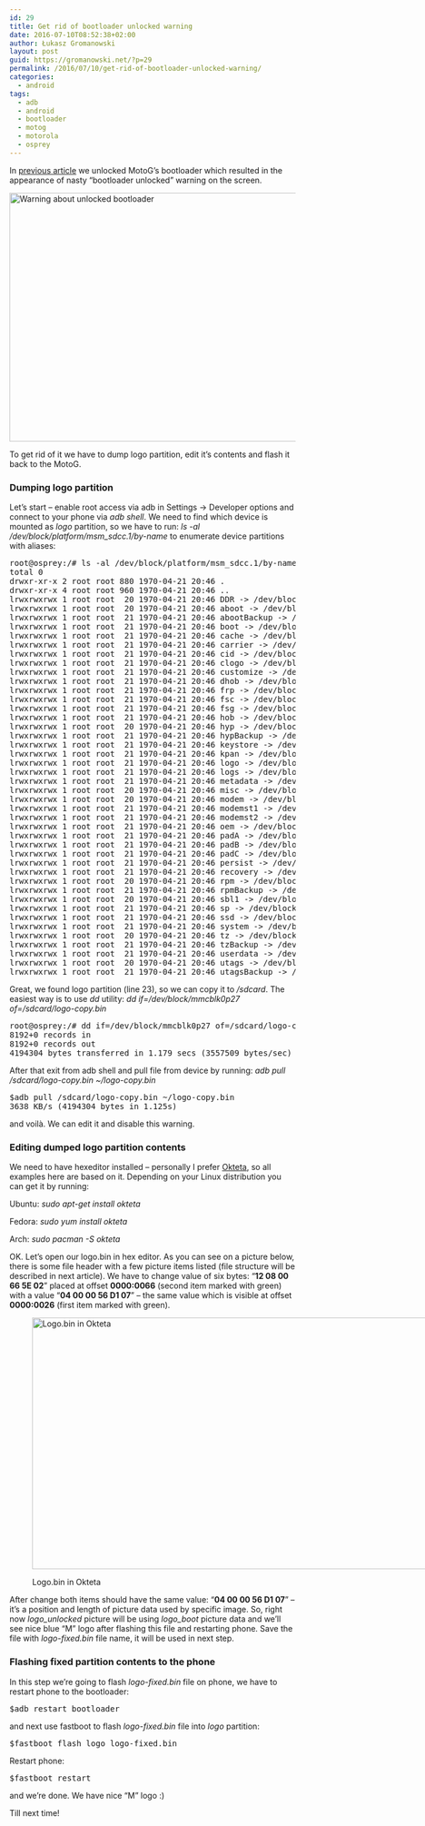 ```yaml
---
id: 29
title: Get rid of bootloader unlocked warning
date: 2016-07-10T08:52:38+02:00
author: Łukasz Gromanowski
layout: post
guid: https://gromanowski.net/?p=29
permalink: /2016/07/10/get-rid-of-bootloader-unlocked-warning/
categories:
  - android
tags:
  - adb
  - android
  - bootloader
  - motog
  - motorola
  - osprey
---
```

In [previous article](https://gromanowski.net/2016/07/04/how-to-unlock-bootloader-in-motorola-moto-g-3rd-edition-2015/) we unlocked MotoG&#8217;s bootloader which resulted in the appearance of nasty &#8220;bootloader unlocked&#8221; warning on the screen.

<img loading="lazy" class="aligncenter size-full wp-image-42" src="https://gromanowski.net/wp-content/uploads/2016/07/logo_unlocked.png" alt="Warning about unlocked bootloader" width="540" height="438" srcset="https://gromanowski.net/wp-content/uploads/2016/07/logo_unlocked.png 540w, https://gromanowski.net/wp-content/uploads/2016/07/logo_unlocked-300x243.png 300w" sizes="(max-width: 540px) 100vw, 540px" /> 

To get rid of it we have to dump logo partition, edit it&#8217;s contents and flash it back to the MotoG.

### Dumping logo partition

Let&#8217;s start – enable root access via adb in Settings -> Developer options and connect to your phone via _adb shell_. We need to find which device is mounted as _logo_ partition, so we have to run: _ls -al /dev/block/platform/msm_sdcc.1/by-name_ to enumerate device partitions with aliases:

<pre class="decode-attributes:false lang:sh mark:23 decode:true prettyprint lang-sh">root@osprey:/# ls -al /dev/block/platform/msm_sdcc.1/by-name                                                                                                                                                                              
total 0
drwxr-xr-x 2 root root 880 1970-04-21 20:46 .
drwxr-xr-x 4 root root 960 1970-04-21 20:46 ..
lrwxrwxrwx 1 root root  20 1970-04-21 20:46 DDR -&gt; /dev/block/mmcblk0p3
lrwxrwxrwx 1 root root  20 1970-04-21 20:46 aboot -&gt; /dev/block/mmcblk0p4
lrwxrwxrwx 1 root root  21 1970-04-21 20:46 abootBackup -&gt; /dev/block/mmcblk0p11
lrwxrwxrwx 1 root root  21 1970-04-21 20:46 boot -&gt; /dev/block/mmcblk0p31
lrwxrwxrwx 1 root root  21 1970-04-21 20:46 cache -&gt; /dev/block/mmcblk0p40
lrwxrwxrwx 1 root root  21 1970-04-21 20:46 carrier -&gt; /dev/block/mmcblk0p38
lrwxrwxrwx 1 root root  21 1970-04-21 20:46 cid -&gt; /dev/block/mmcblk0p25
lrwxrwxrwx 1 root root  21 1970-04-21 20:46 clogo -&gt; /dev/block/mmcblk0p28
lrwxrwxrwx 1 root root  21 1970-04-21 20:46 customize -&gt; /dev/block/mmcblk0p39
lrwxrwxrwx 1 root root  21 1970-04-21 20:46 dhob -&gt; /dev/block/mmcblk0p22
lrwxrwxrwx 1 root root  21 1970-04-21 20:46 frp -&gt; /dev/block/mmcblk0p17
lrwxrwxrwx 1 root root  21 1970-04-21 20:46 fsc -&gt; /dev/block/mmcblk0p24
lrwxrwxrwx 1 root root  21 1970-04-21 20:46 fsg -&gt; /dev/block/mmcblk0p23
lrwxrwxrwx 1 root root  21 1970-04-21 20:46 hob -&gt; /dev/block/mmcblk0p21
lrwxrwxrwx 1 root root  20 1970-04-21 20:46 hyp -&gt; /dev/block/mmcblk0p7
lrwxrwxrwx 1 root root  21 1970-04-21 20:46 hypBackup -&gt; /dev/block/mmcblk0p14
lrwxrwxrwx 1 root root  21 1970-04-21 20:46 keystore -&gt; /dev/block/mmcblk0p36
lrwxrwxrwx 1 root root  21 1970-04-21 20:46 kpan -&gt; /dev/block/mmcblk0p30
lrwxrwxrwx 1 root root  21 1970-04-21 20:46 logo -&gt; /dev/block/mmcblk0p27
lrwxrwxrwx 1 root root  21 1970-04-21 20:46 logs -&gt; /dev/block/mmcblk0p16
lrwxrwxrwx 1 root root  21 1970-04-21 20:46 metadata -&gt; /dev/block/mmcblk0p26
lrwxrwxrwx 1 root root  20 1970-04-21 20:46 misc -&gt; /dev/block/mmcblk0p9
lrwxrwxrwx 1 root root  20 1970-04-21 20:46 modem -&gt; /dev/block/mmcblk0p1
lrwxrwxrwx 1 root root  21 1970-04-21 20:46 modemst1 -&gt; /dev/block/mmcblk0p19
lrwxrwxrwx 1 root root  21 1970-04-21 20:46 modemst2 -&gt; /dev/block/mmcblk0p20
lrwxrwxrwx 1 root root  21 1970-04-21 20:46 oem -&gt; /dev/block/mmcblk0p37
lrwxrwxrwx 1 root root  21 1970-04-21 20:46 padA -&gt; /dev/block/mmcblk0p10
lrwxrwxrwx 1 root root  21 1970-04-21 20:46 padB -&gt; /dev/block/mmcblk0p18
lrwxrwxrwx 1 root root  21 1970-04-21 20:46 padC -&gt; /dev/block/mmcblk0p34
lrwxrwxrwx 1 root root  21 1970-04-21 20:46 persist -&gt; /dev/block/mmcblk0p29
lrwxrwxrwx 1 root root  21 1970-04-21 20:46 recovery -&gt; /dev/block/mmcblk0p32
lrwxrwxrwx 1 root root  20 1970-04-21 20:46 rpm -&gt; /dev/block/mmcblk0p5
lrwxrwxrwx 1 root root  21 1970-04-21 20:46 rpmBackup -&gt; /dev/block/mmcblk0p12
lrwxrwxrwx 1 root root  20 1970-04-21 20:46 sbl1 -&gt; /dev/block/mmcblk0p2
lrwxrwxrwx 1 root root  21 1970-04-21 20:46 sp -&gt; /dev/block/mmcblk0p35
lrwxrwxrwx 1 root root  21 1970-04-21 20:46 ssd -&gt; /dev/block/mmcblk0p33
lrwxrwxrwx 1 root root  21 1970-04-21 20:46 system -&gt; /dev/block/mmcblk0p41
lrwxrwxrwx 1 root root  20 1970-04-21 20:46 tz -&gt; /dev/block/mmcblk0p6
lrwxrwxrwx 1 root root  21 1970-04-21 20:46 tzBackup -&gt; /dev/block/mmcblk0p13
lrwxrwxrwx 1 root root  21 1970-04-21 20:46 userdata -&gt; /dev/block/mmcblk0p42
lrwxrwxrwx 1 root root  20 1970-04-21 20:46 utags -&gt; /dev/block/mmcblk0p8
lrwxrwxrwx 1 root root  21 1970-04-21 20:46 utagsBackup -&gt; /dev/block/mmcblk0p15</pre>

Great, we found logo partition (line 23), so we can copy it to _/sdcard_. The easiest way is to use _dd_ utility: _dd if=/dev/block/mmcblk0p27 of=/sdcard/logo-copy.bin_

<pre class="lang:sh decode:true">root@osprey:/# dd if=/dev/block/mmcblk0p27 of=/sdcard/logo-copy.bin
8192+0 records in
8192+0 records out
4194304 bytes transferred in 1.179 secs (3557509 bytes/sec)</pre>

After that exit from adb shell and pull file from device by running: _adb pull /sdcard/logo-copy.bin ~/logo-copy.bin_ 

<pre class="lang:sh decode:true">$adb pull /sdcard/logo-copy.bin ~/logo-copy.bin
3638 KB/s (4194304 bytes in 1.125s)</pre>

and voilà. We can edit it and disable this warning.

### Editing dumped logo partition contents

We need to have hexeditor installed – personally I prefer [Okteta](https://www.kde.org/applications/utilities/okteta/), so all examples here are based on it. Depending on your Linux distribution you can get it by running:

Ubuntu: _sudo apt-get install okteta_

Fedora: _sudo yum install okteta_

Arch: _sudo pacman -S okteta_

OK. Let&#8217;s open our logo.bin in hex editor. As you can see on a picture below, there is some file header with a few picture items listed (file structure will be described in next article). We have to change value of six bytes: &#8220;**12 08 00 66 5E 02**&#8221; placed at offset **0000:0066** (second item marked with green) with a value &#8220;**04 00 00 56 D1 07**&#8221; – the same value which is visible at offset **0000:0026** (first item marked with green).<figure id="attachment_77" aria-describedby="caption-attachment-77" style="width: 901px" class="wp-caption aligncenter">

<img loading="lazy" class="wp-image-77 size-full" src="https://gromanowski.net/wp-content/uploads/2016/07/logo_bin_in_okteta-1.png" alt="Logo.bin in Okteta" width="901" height="443" srcset="https://gromanowski.net/wp-content/uploads/2016/07/logo_bin_in_okteta-1.png 901w, https://gromanowski.net/wp-content/uploads/2016/07/logo_bin_in_okteta-1-300x148.png 300w, https://gromanowski.net/wp-content/uploads/2016/07/logo_bin_in_okteta-1-768x378.png 768w" sizes="(max-width: 901px) 100vw, 901px" /> <figcaption id="caption-attachment-77" class="wp-caption-text">Logo.bin in Okteta</figcaption></figure> 

After change both items should have the same value: &#8220;**04 00 **00 56 D1 07****&#8221; – it&#8217;s a position and length of picture data used by specific image. So, right now _logo_unlocked_ picture will be using _logo_boot_ picture data and we&#8217;ll see nice blue &#8220;M&#8221; logo after flashing this file and restarting phone. Save the file with _logo-fixed.bin_ file name, it will be used in next step.

### Flashing fixed partition contents to the phone

In this step we&#8217;re going to flash _logo-fixed.bin_ file on phone, we have to restart phone to the bootloader:

<pre class="lang:sh decode:true ">$adb restart bootloader</pre>

and next use fastboot to flash _logo-fixed.bin_ file into _logo_ partition:

<pre class="lang:sh decode:true">$fastboot flash logo logo-fixed.bin</pre>

Restart phone:

<pre class="lang:sh decode:true ">$fastboot restart</pre>

and we&#8217;re done. We have nice &#8220;M&#8221; logo :)

Till next time!